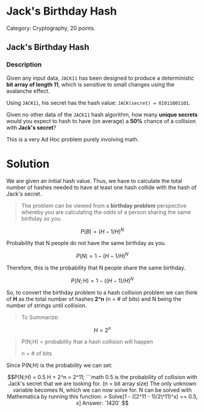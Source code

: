 # Jack's Birthday Hash

Category: Cryptography, 20 points.

## Jack's Birthday Hash
### Description

Given any input data, `JACK11` has been designed to produce a deterministic **bit array of length 11**, which is sensitive to small changes using the avalanche effect.

Using `JACK11`, his secret has the hash value: `JACK(secret) = 01011001101`.

Given no other data of the `JACK11` hash algorithm, how many **unique secrets** would you expect to hash to have (on average) a **50%** chance of a collision with **Jack's secret**?

This is a very Ad Hoc problem purely involving math.

# Solution

We are given an initial hash value. Thus, we have to calculate the total number of hashes needed to have at least one hash collide with the hash of Jack's secret.


> The problem can be viewed from a **birthday problem** perspective whereby you are calculating the odds of a person sharing the same birthday as you.

```math
P(B) = (H-1/H)^N
```
Probability that N people do not have the same birthday as you.

```math
P(N) = 1-(H-1/H)^N
```
Therefore, this is the probability that N people share the same birthday.

```math
P(N;H) = 1-((H-1)/H)^N
```
So, to convert the birthday problem to a hash collision problem we can think of **H** as the total number of hashes **2^n** (n = # of bits) and N being the number of strings until collision. 

> To Summarize:
```math
H = 2^n 
```
> P(N;H) = probability that a hash collision will happen
> 
> n = \# of bits


Since P(N;H) is the probability we can set:

```math
P(N;H) = 0.5 
H = 2^n = 2^11; 
```math

0.5 is the probability of collision with Jack's secret that we are looking for.
(n = bit array size)

The only unknown variable becomes N, which we can now solve for.
N can be solved with Mathematica by running this function:

> Solve[1 - ((2^11 - 1)/2\^11)^x) == 0.5, x]

Answer:

`1420`






 
